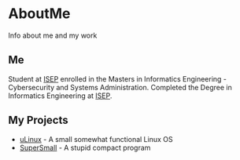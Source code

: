 # AboutMe
Info about me and my work

## Me
Student at [ISEP](https://isep.ipp.pt) enrolled in the Masters in Informatics Engineering - Cybersecurity and Systems Administration.
Completed the Degree in Informatics Engineering at [ISEP](https://isep.ipp.pt).

## My Projects
 - [uLinux](ulinux.md) - A small somewhat functional Linux OS
 - [SuperSmall](supersmall.md) - A stupid compact program
